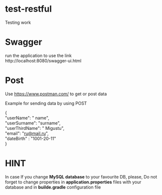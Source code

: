 # test-restful
Testing work

# Swagger
run the application to use the link <br />
http://localhost:8080/swagger-ui.html<br /> 

# Post
Use https://www.postman.com/ to get or post data

Example for sending data by using POST

{<br /> 
    "userName": " name",<br /> 
    "userSurname": "surname",<br /> 
    "userThirdName": " Migustu",<br /> 
    "email": "ru@mail.ru",<br /> 
    "dateBirth" : "1001-20-11"<br /> 
}<br /> 

# HINT
In case If you change **MySQL database** to your favourite DB, please, Do not forget to change properties in **application.properties** files with your database and in **builde.gradle** configuration file

